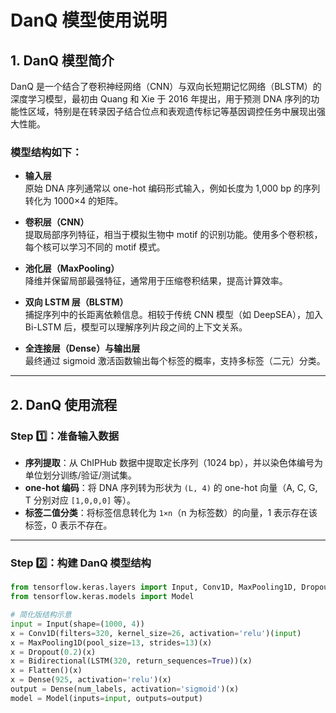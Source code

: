 # DanQ 模型使用说明

## 1. DanQ 模型简介

DanQ 是一个结合了卷积神经网络（CNN）与双向长短期记忆网络（BLSTM）的深度学习模型，最初由 Quang 和 Xie 于 2016 年提出，用于预测 DNA 序列的功能性区域，特别是在转录因子结合位点和表观遗传标记等基因调控任务中展现出强大性能。

### 模型结构如下：

- **输入层**  
  原始 DNA 序列通常以 one-hot 编码形式输入，例如长度为 1,000 bp 的序列转化为 1000×4 的矩阵。

- **卷积层（CNN）**  
  提取局部序列特征，相当于模拟生物中 motif 的识别功能。使用多个卷积核，每个核可以学习不同的 motif 模式。

- **池化层（MaxPooling）**  
  降维并保留局部最强特征，通常用于压缩卷积结果，提高计算效率。

- **双向 LSTM 层（BLSTM）**  
  捕捉序列中的长距离依赖信息。相较于传统 CNN 模型（如 DeepSEA），加入 Bi-LSTM 后，模型可以理解序列片段之间的上下文关系。

- **全连接层（Dense）与输出层**  
  最终通过 sigmoid 激活函数输出每个标签的概率，支持多标签（二元）分类。

---

## 2. DanQ 使用流程

### Step 1️⃣：准备输入数据

- **序列提取**：从 ChIPHub 数据中提取定长序列（1024 bp），并以染色体编号为单位划分训练/验证/测试集。
- **one-hot 编码**：将 DNA 序列转为形状为 `(L, 4)` 的 one-hot 向量（A, C, G, T 分别对应 `[1,0,0,0]` 等）。
- **标签二值分类**：将标签信息转化为 `1×n`（n 为标签数）的向量，1 表示存在该标签，0 表示不存在。

---

### Step 2️⃣：构建 DanQ 模型结构

```python
from tensorflow.keras.layers import Input, Conv1D, MaxPooling1D, Dropout, Bidirectional, LSTM, Flatten, Dense
from tensorflow.keras.models import Model

# 简化版结构示意
input = Input(shape=(1000, 4))
x = Conv1D(filters=320, kernel_size=26, activation='relu')(input)
x = MaxPooling1D(pool_size=13, strides=13)(x)
x = Dropout(0.2)(x)
x = Bidirectional(LSTM(320, return_sequences=True))(x)
x = Flatten()(x)
x = Dense(925, activation='relu')(x)
output = Dense(num_labels, activation='sigmoid')(x)
model = Model(inputs=input, outputs=output)
```
